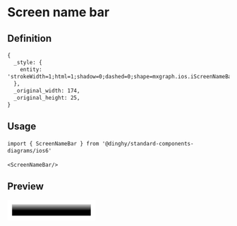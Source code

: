 # Screen name bar

## Definition

```
{
  _style: { 
    entity: 'strokeWidth=1;html=1;shadow=0;dashed=0;shape=mxgraph.ios.iScreenNameBar;fillColor2=#000000;fillColor3=#ffffff;buttonText=;fontColor=#ffffff;fontSize=10;whiteSpace=wrap;align=center;sketch=0;',
  },
  _original_width: 174,
  _original_height: 25,
}
```

## Usage

```
import { ScreenNameBar } from '@dinghy/standard-components-diagrams/ios6'

<ScreenNameBar/>
```

## Preview

<img src="./screen-name-bar.png" width="200"/>

